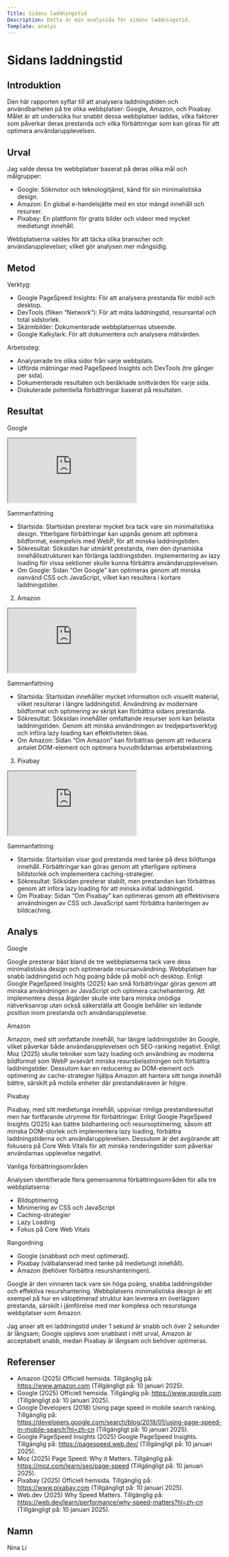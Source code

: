 ```yaml
---
Title: Sidans laddningstid
Description: Detta är min analysida för sidans laddningstid.
Template: analys
---
```


Sidans laddningstid
=======================

Introduktion
-----------------------

Den här rapporten syftar till att analysera laddningstiden och användbarheten på tre olika webbplatser: Google, Amazon, och Pixabay. Målet är att undersöka hur snabbt dessa webbplatser laddas, vilka faktorer som påverkar deras prestanda och vilka förbättringar som kan göras för att optimera användarupplevelsen.


Urval
-----------------------

Jag valde dessa tre webbplatser baserat på deras olika mål och målgrupper:
- Google: Sökmotor och teknologitjänst, känd för sin minimalistiska design.
- Amazon: En global e-handelsjätte med en stor mängd innehåll och resurser.
- Pixabay: En plattform för gratis bilder och videor med mycket medietungt innehåll.

Webbplatserna valdes för att täcka olika branscher och användarupplevelser, vilket gör analysen mer mångsidig.

Metod
-----------------------

Verktyg:
- Google PageSpeed Insights: För att analysera prestanda för mobil och desktop.
- DevTools (fliken “Network”): För att mäta laddningstid, resursantal och total sidstorlek.
- Skärmbilder: Dokumenterade webbplatsernas utseende.
- Google Kalkylark: För att dokumentera och analysera mätvärden.

Arbetssteg:
- Analyserade tre olika sidor från varje webbplats.
- Utförde mätningar med PageSpeed Insights och DevTools (tre gånger per sida).
- Dokumenterade resultaten och beräknade snittvärden för varje sida.
- Diskuterade potentiella förbättringar baserat på resultaten.

Resultat
-----------------------

Google

<iframe src="https://docs.google.com/spreadsheets/d/e/2PACX-1vSbmL1w5Wtn_XJLpufsXYXL9QRlTQNxif9G2Zpgd_OnMK6gefmnRTMwM-RfPKkpPaGZODdhnJfB8rzk/pubhtml?gid=0&amp;single=true&amp;widget=true&amp;headers=false" class="analysis-table"></iframe>
	
Sammanfattning
- Startsida: Startsidan presterar mycket bra tack vare sin minimalistiska design. Ytterligare förbättringar kan uppnås genom att optimera bildformat, exempelvis med WebP, för att minska laddningstiden.
- Sökresultat: Söksidan har utmärkt prestanda, men den dynamiska innehållsstrukturen kan förlänga laddningstiden. Implementering av lazy loading för vissa sektioner skulle kunna förbättra användarupplevelsen.
- Om Google: Sidan “Om Google” kan optimeras genom att minska oanvänd CSS och JavaScript, vilket kan resultera i kortare laddningstider.

2. Amazon

<iframe src="https://docs.google.com/spreadsheets/d/e/2PACX-1vRymnULHT-sWtN52afXvKks9ZKm0hK-CO42JrxEnq4VhyaKhexlWY3FY_oB_kpTt3JfqNPCjz-xjZVa/pubhtml?gid=0&amp;single=true&amp;widget=true&amp;headers=false" class="analysis-table"></iframe>

Sammanfattning	
- Startsida: Startsidan innehåller mycket information och visuellt material, vilket resulterar i längre laddningstid. Användning av modernare bildformat och optimering av skript kan förbättra sidans prestanda.
- Sökresultat: Söksidan innehåller omfattande resurser som kan belasta laddningstiden. Genom att minska användningen av tredjepartsverktyg och införa lazy loading kan effektiviteten ökas.
- Om Amazon: Sidan “Om Amazon” kan förbättras genom att reducera antalet DOM-element och optimera huvudtrådarnas arbetsbelastning.

3. Pixabay

<iframe src="https://docs.google.com/spreadsheets/d/e/2PACX-1vTrwCxOaRoqPzF3OqtvByBkgOKi7TGPICz_l_kHSE8mGGHY1trSILawpwZ_Vy1nhdoHtQDQyPdmaV7K/pubhtml?gid=0&amp;single=true&amp;widget=true&amp;headers=false" class="analysis-table"></iframe>

Sammanfattning
- Startsida: Startsidan visar god prestanda med tanke på dess bildtunga innehåll. Förbättringar kan göras genom att ytterligare optimera bildstorlek och implementera caching-strategier.
- Sökresultat: Söksidan presterar stabilt, men prestandan kan förbättras genom att införa lazy loading för att minska initial laddningstid.
- Om Pixabay: Sidan “Om Pixabay” kan optimeras genom att effektivisera användningen av CSS och JavaScript samt förbättra hanteringen av bildcaching.

Analys
-----------------------

Google

Google presterar bäst bland de tre webbplatserna tack vare dess minimalistiska design och optimerade resursanvändning. Webbplatsen har snabb laddningstid och hög poäng både på mobil och desktop. Enligt Google PageSpeed Insights (2025) kan små förbättringar göras genom att minska användningen av JavaScript och optimera cachehantering. Att implementera dessa åtgärder skulle inte bara minska onödiga nätverksanrop utan också säkerställa att Google behåller sin ledande position inom prestanda och användarupplevelse.

Amazon

Amazon, med sitt omfattande innehåll, har längre laddningstider än Google, vilket påverkar både användarupplevelsen och SEO-ranking negativt. Enligt Moz (2025) skulle tekniker som lazy loading och användning av moderna bildformat som WebP avsevärt minska resursbelastningen och förbättra laddningstider. Dessutom kan en reducering av DOM-element och optimering av cache-strategier hjälpa Amazon att hantera sitt tunga innehåll bättre, särskilt på mobila enheter där prestandakraven är högre.

Pixabay

Pixabay, med sitt medietunga innehåll, uppvisar rimliga prestandaresultat men har fortfarande utrymme för förbättringar. Enligt Google PageSpeed Insights (2025) kan bättre bildhantering och resursoptimering, såsom att minska DOM-storlek och implementera lazy loading, förbättra laddningstiderna och användarupplevelsen. Dessutom är det avgörande att fokusera på Core Web Vitals för att minska renderingstider som påverkar användarnas upplevelse negativt.

Vanliga förbättringsområden

Analysen identifierade flera gemensamma förbättringsområden för alla tre webbplatserna:
- Bildoptimering
- Minimering av CSS och JavaScript
- Caching-strategier
- Lazy Loading
- Fokus på Core Web Vitals

Rangordning
- Google (snabbast och mest optimerad).
- Pixabay (välbalanserad med tanke på medietungt innehåll).
- Amazon (behöver förbättra resurshanteringen).

Google är den vinnaren tack vare sin höga poäng, snabba laddningstider och effektiva resurshantering. Webbplatsens minimalistiska design är ett exempel på hur en väloptimerad struktur kan leverera en överlägsen prestanda, särskilt i jämförelse med mer komplexa och resurstunga webbplatser som Amazon.

Jag anser att en laddningstid under 1 sekund är snabb och över 2 sekunder är långsam; Google upplevs som snabbast i mitt urval, Amazon är acceptabelt snabb, medan Pixabay är långsam och behöver optimeras.

Referenser
-----------------------

- Amazon (2025) Officiell hemsida. Tillgänglig på: https://www.amazon.com (Tillgängligt på: 10 januari 2025).
- Google (2025) Officiell hemsida. Tillgänglig på: https://www.google.com (Tillgängligt på: 10 januari 2025).
- Google Developers (2018) Using page speed in mobile search ranking. Tillgänglig på: https://developers.google.com/search/blog/2018/01/using-page-speed-in-mobile-search?hl=zh-cn (Tillgängligt på: 10 januari 2025).
- Google PageSpeed Insights (2025) Google PageSpeed Insights. Tillgänglig på: https://pagespeed.web.dev/ (Tillgängligt på: 10 januari 2025).
- Moz (2025) Page Speed: Why it Matters. Tillgänglig på: https://moz.com/learn/seo/page-speed (Tillgängligt på: 10 januari 2025).
- Pixabay (2025) Officiell hemsida. Tillgänglig på: https://www.pixabay.com (Tillgängligt på: 10 januari 2025).
- Web.dev (2025) Why Speed Matters. Tillgänglig på: https://web.dev/learn/performance/why-speed-matters?hl=zh-cn (Tillgängligt på: 10 januari 2025).

Namn
-----------------------

Nina Li